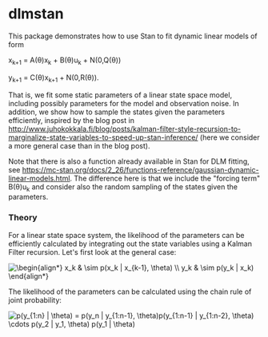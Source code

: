 # dlmstan

This package demonstrates how to use Stan to fit dynamic linear models of form

x<sub>k+1</sub> = A(&theta;)x<sub>k</sub> + B(&theta;)u<sub>k</sub> + N(0,Q(&theta;))

y<sub>k+1</sub> = C(&theta;)x<sub>k+1</sub> + N(0,R(&theta;)).

That is, we fit some static parameters of a linear state space model, including possibly parameters for the model and observation noise. In addition, we show how to sample the states given the parameters efficiently, inspired by the blog post in <url>http://www.juhokokkala.fi/blog/posts/kalman-filter-style-recursion-to-marginalize-state-variables-to-speed-up-stan-inference/</url> (here we consider a more general case than in the blog post).

Note that there is also a function already available in Stan for DLM fitting, see <url>https://mc-stan.org/docs/2_26/functions-reference/gaussian-dynamic-linear-models.html</url>. The difference here is that we include the "forcing term" B(&theta;)u<sub>k</sub> and consider also the random sampling of the states given the parameters.

### Theory

For a linear state space system, the likelihood of the parameters can be efficiently calculated by integrating out the state variables using a Kalman Filter recursion. Let's first look at the general case: 

<img src="https://latex.codecogs.com/gif.latex?\begin{align*}&space;x_k&space;&&space;\sim&space;p(x_k&space;|&space;x_{k-1},&space;\theta)&space;\\&space;y_k&space;&&space;\sim&space;p(y_k&space;|&space;x_k)&space;\end{align*}" title="\begin{align*} x_k & \sim p(x_k | x_{k-1}, \theta) \\ y_k & \sim p(y_k | x_k) \end{align*}" />

The likelihood of the parameters can be calculated using the chain rule of joint probability:

<img src="https://latex.codecogs.com/gif.latex?p(y_{1:n}&space;|&space;\theta)&space;=&space;p(y_n&space;|&space;y_{1:n-1},&space;\theta)p(y_{1:n-1}&space;|&space;y_{1:n-2},&space;\theta)&space;\cdots&space;p(y_2&space;|&space;y_1,&space;\theta)&space;p(y_1&space;|&space;\theta)" title="p(y_{1:n} | \theta) = p(y_n | y_{1:n-1}, \theta)p(y_{1:n-1} | y_{1:n-2}, \theta) \cdots p(y_2 | y_1, \theta) p(y_1 | \theta)" />
